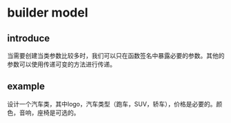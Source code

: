 # builder model
## introduce
当需要创建当类参数比较多时，我们可以只在函数签名中暴露必要的参数。其他的参数可以使用传递可变的方法进行传递。
## example
设计一个汽车类，其中logo，汽车类型（跑车，SUV，轿车），价格是必要的。颜色，音响，座椅是可选的。